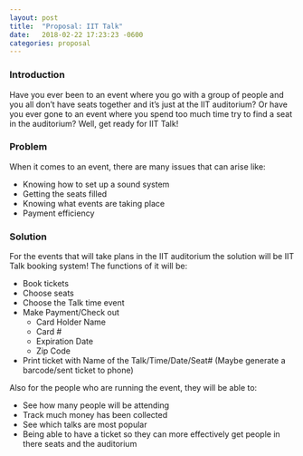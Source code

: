 ```yaml
---
layout: post
title:  "Proposal: IIT Talk"
date:   2018-02-22 17:23:23 -0600
categories: proposal
---
```


### Introduction

Have you ever been to an event where you go with a group of people and you all
don’t have seats together and it’s just at the IIT auditorium? Or have you ever
gone to an event where you spend too much time try to find a seat in the auditorium?
Well, get ready for IIT Talk!

### Problem

When it comes to an event, there are many issues that can arise like:

* Knowing how to set up a sound system
* Getting the seats filled
* Knowing what events are taking place
* Payment efficiency

### Solution

For the events that will take plans in the IIT auditorium the solution will be
IIT Talk booking system! The functions of it will be:

* Book tickets
* Choose seats
* Choose the Talk time event
* Make Payment/Check out
	* Card Holder Name
	* Card #
	* Expiration Date
	* Zip Code
* Print ticket with Name of the Talk/Time/Date/Seat# (Maybe generate a barcode/sent ticket to phone)

Also for the people who are running the event, they will be able to:

* See how many people will be attending
* Track much money has been collected
* See which talks are most popular
* Being able to have a ticket so they can more effectively get people in there seats and the auditorium
